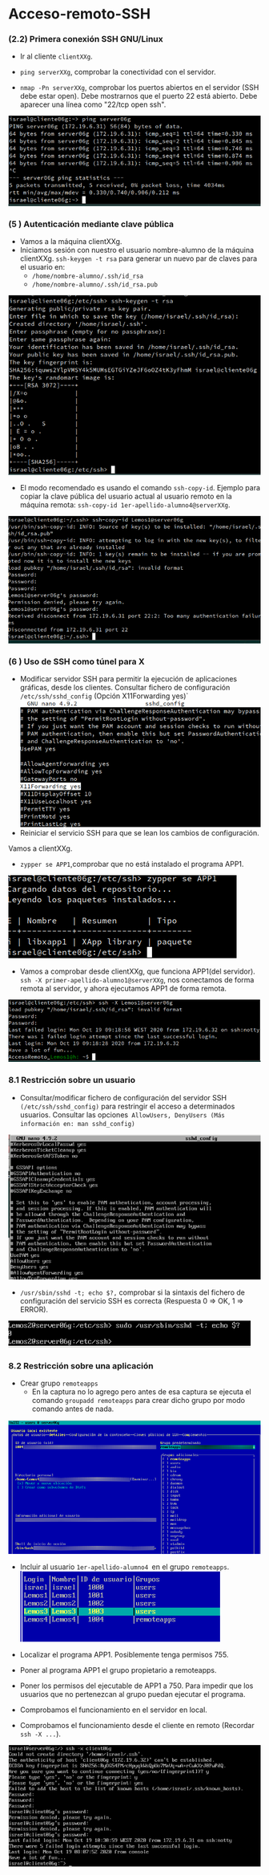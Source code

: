 # Acceso-remoto-SSH

### (2.2) Primera conexión SSH GNU/Linux

- Ir al cliente `clientXXg`.

- `ping serverXXg`, comprobar la conectividad con el servidor.

- `nmap -Pn serverXXg`, comprobar los puertos abiertos en el servidor
(SSH debe estar open). Debe mostrarnos que el puerto 22 está abierto.
Debe aparecer una línea como "22/tcp open ssh".

![2.2](https://github.com/IsraelLemos/add2021-israel-lemos/blob/master/Acceso-remoto-SSH/img/2.2.png?raw=true)



### (5 ) Autenticación mediante clave pública
- Vamos a la máquina clientXXg.
- Iniciamos sesión con nuestro el usuario nombre-alumno de la máquina
clientXXg.
`ssh-keygen -t rsa` para generar un nuevo par de claves para el usuario
en:
  - `/home/nombre-alumno/.ssh/id_rsa`
  - `/home/nombre-alumno/.ssh/id_rsa.pub`

![5](https://github.com/IsraelLemos/add2021-israel-lemos/blob/master/Acceso-remoto-SSH/img/2.2.2.3.png?raw=true)


  - El modo recomendado es usando el comando `ssh-copy-id`. Ejemplo para
copiar la clave pública del usuario actual al usuario remoto en la
máquina remota: `ssh-copy-id 1er-apellido-alumno4@serverXXg`.

![5.1](https://github.com/IsraelLemos/add2021-israel-lemos/blob/master/Acceso-remoto-SSH/img/Captura%20de%20pantalla_2020-10-19_09-13-58.png?raw=true)

### (6 ) Uso de SSH como túnel para X

- Modificar servidor SSH para permitir la ejecución de aplicaciones
gráficas, desde los clientes. Consultar fichero de configuración`
/etc/ssh/sshd_config` (Opción X11Forwarding yes)`
![6](https://github.com/IsraelLemos/add2021-israel-lemos/blob/master/Acceso-remoto-SSH/img/Captura%20de%20pantalla_2020-10-19_09-15-59.png?raw=true)
- Reiniciar el servicio SSH para que se lean los cambios de
configuración.

Vamos a clientXXg.

- `zypper se APP1`,comprobar que no está instalado el programa APP1.


 ![6.1](https://github.com/IsraelLemos/add2021-israel-lemos/blob/master/Acceso-remoto-SSH/img/6.1.png?raw=true)

- Vamos a comprobar desde clientXXg, que funciona APP1(del servidor).
`ssh -X primer-apellido-alumno1@serverXXg`, nos conectamos de forma
remota al servidor, y ahora ejecutamos APP1 de forma remota.		

![6.2](https://github.com/IsraelLemos/add2021-israel-lemos/blob/master/Acceso-remoto-SSH/img/6.2.png?raw=true)




### 8.1 Restricción sobre un usuario

- Consultar/modificar fichero de configuración del servidor SSH
`(/etc/ssh/sshd_config)` para restringir el acceso a determinados
usuarios. Consultar las opciones` AllowUsers, DenyUsers (Más información
en: man sshd_config)`

![8.1](https://github.com/IsraelLemos/add2021-israel-lemos/blob/master/Acceso-remoto-SSH/img/Captura%20de%20pantalla_2020-10-19_10-13-50.png?raw=true)


- `/usr/sbin/sshd -t; echo $?,` comprobar si la sintaxis del fichero de
configuración del servicio SSH es correcta (Respuesta 0 => OK, 1 =>
ERROR).

![8.1.2](https://github.com/IsraelLemos/add2021-israel-lemos/blob/master/Acceso-remoto-SSH/img/8.1.png?raw=true)

### 8.2 Restricción sobre una aplicación

- Crear grupo `remoteapps`
    - En la captura no lo agrego pero antes de esa captura se ejecuta el comando `groupadd remoteapps` para crear dicho grupo por modo comando antes de nada.

![8.2](https://github.com/IsraelLemos/add2021-israel-lemos/blob/master/Acceso-remoto-SSH/img/8.2.png?raw=true)


- Incluir al usuario `1er-apellido-alumno4 `en el grupo `remoteapps`.
![2.2.2](https://github.com/IsraelLemos/add2021-israel-lemos/blob/master/Acceso-remoto-SSH/img/8.2.1.png?raw=true)

- Localizar el programa APP1. Posiblemente tenga permisos 755.

- Poner al programa APP1 el grupo propietario a remoteapps.

- Poner los permisos del ejecutable de APP1 a 750. Para impedir que los
usuarios que no pertenezcan al grupo puedan ejecutar el programa.

- Comprobamos el funcionamiento en el servidor en local.
- Comprobamos el funcionamiento desde el cliente en remoto (Recordar
`ssh -X ...`).

![8.2.3](https://github.com/IsraelLemos/add2021-israel-lemos/blob/master/Acceso-remoto-SSH/img/8.2.3.png?raw=true)
